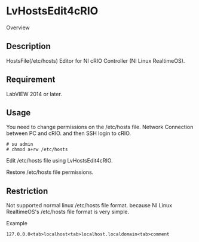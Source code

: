 LvHostsEdit4cRIO
=====

Overview

## Description
HostsFile(/etc/hosts) Editor for NI cRIO Controller (NI Linux RealtimeOS).

## Requirement
LabVIEW 2014 or later.

## Usage

You need to change permissions on the /etc/hosts file. 
Network Connection between PC and cRIO. and then SSH login to cRIO.

    # su admin
    # chmod a+rw /etc/hosts

Edit /etc/hosts file using LvHostsEdit4cRIO.

Restore /etc/hosts file permissions.

## Restriction
Not supported normal linux /etc/hosts file format.
because NI Linux RealtimeOS's /etc/hosts file format is very simple.

Example

    127.0.0.0<tab>localhost<tab>localhost.localdomain<tab>comment
  
